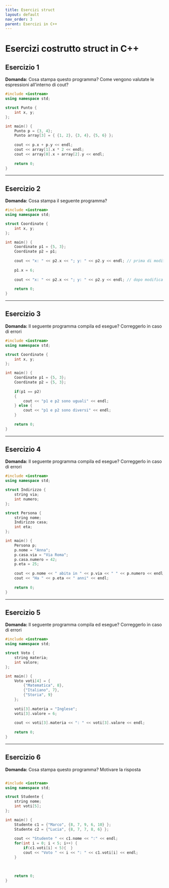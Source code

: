 ```yaml
---
title: Esercizi struct
layout: default
nav_order: 3
parent: Esercizi in C++
---
```


# Esercizi costrutto struct in C++

## **Esercizio 1**

**Domanda:** Cosa stampa questo programma? Come vengono valutate le espressioni all'interno di cout?

```cpp
#include <iostream>
using namespace std;

struct Punto {
    int x, y;
};

int main() {
    Punto p = {3, 4};
    Punto array[3] = { {1, 2}, {3, 4}, {5, 6} };
    
    cout << p.x + p.y << endl;
    cout << array[1].x * 2 << endl;
    cout << array[0].x + array[2].y << endl;
    
    return 0;
}
```

***

## **Esercizio 2**

**Domanda:** Cosa stampa il seguente programma?

```cpp
#include <iostream>
using namespace std;

struct Coordinate {
    int x, y;
};

int main() {
    Coordinate p1 = {5, 3};
    Coordinate p2 = p1;
    
    cout << "x: " << p2.x << "; y: " << p2.y << endl; // prima di modificare p1
    
    p1.x = 6;
    
    cout << "x: " << p2.x << "; y: " << p2.y << endl; // dopo modifica di p2
    
    return 0;
}
```

***

## **Esercizio 3**

**Domanda:** Il seguente programma compila ed esegue? Correggerlo in caso di errori

```cpp
#include <iostream>
using namespace std;

struct Coordinate {
    int x, y;
};

int main() {
    Coordinate p1 = {5, 3};
    Coordinate p2 = {5, 3};
    
    if(p1 == p2)
    {
        cout << "p1 e p2 sono uguali" << endl;
    } else {
        cout << "p1 e p2 sono diversi" << endl;
    }
    
    return 0;
}
```

***

## **Esercizio 4**

**Domanda:** Il seguente programma compila ed esegue? Correggerlo in caso di errori

```cpp
#include <iostream>
using namespace std;

struct Indirizzo {
    string via;
    int numero;
};

struct Persona {
    string nome;
    Indirizzo casa;
    int eta;
};

int main() {
    Persona p;
    p.nome = "Anna";
    p.casa.via = "Via Roma";
    p.casa.numero = 42;
    p.eta = 25;
    
    cout << p.nome << " abita in " << p.via << " " << p.numero << endl;
    cout << "Ha " << p.eta << " anni" << endl;
    
    return 0;
}
```

***

## **Esercizio 5**

**Domanda:** Il seguente programma compila ed esegue? Correggerlo in caso di errori

```cpp
#include <iostream>
using namespace std;

struct Voto {
    string materia;
    int valore;
};

int main() {
    Voto voti[4] = {
        {"Matematica", 8},
        {"Italiano", 7},
        {"Storia", 9}
    };
    
    voti[3].materia = "Inglese";
    voti[3].valore = 6;
    
    cout << voti[3].materia << ": " << voti[3].valore << endl;
    
    return 0;
}
```

***


## **Esercizio 6**

**Domanda:** Cosa stampa questo programma? Motivare la risposta

```cpp

#include <iostream>
using namespace std;

struct Studente {
    string nome;
    int voti[5];
};

int main() {
    Studente c1 = {"Marco", {8, 7, 9, 6, 10} };
    Studente c2 = {"Lucia", {8, 7, 7, 8, 6} };
    
    cout << "Studente " << c1.nome << ":" << endl;
    for(int i = 0; i < 5; i++) {
        if(c1.voti[i] < 5){  }
        cout << "Voto " << i << ": " << c1.voti[i] << endl;
    }
    
    
    
    return 0;
}
```

<!--
**Risposta:** 

***

## **Esercizio 7: Struct come parametri - Copia vs riferimento**

**Codice da analizzare:**

```cpp
#include <iostream>
using namespace std;

struct Contatore {
    int valore;
};

void incrementa1(Contatore c) {
    c.valore++;
    cout << "Dentro incrementa1: " << c.valore << endl;
}

void incrementa2(Contatore& c) {
    c.valore++;
    cout << "Dentro incrementa2: " << c.valore << endl;
}

int main() {
    Contatore cnt = {5};
    
    cout << "Valore iniziale: " << cnt.valore << endl;
    
    incrementa1(cnt);
    cout << "Dopo incrementa1: " << cnt.valore << endl;
    
    incrementa2(cnt);
    cout << "Dopo incrementa2: " << cnt.valore << endl;
    
    return 0;
}
```

**Domanda:** Che differenza c'è tra `incrementa1` e `incrementa2`? Cosa stampa il programma?

**Risposta:** `incrementa1` riceve una **COPIA** della struct, quindi le modifiche non si riflettono sulla variabile originale. `incrementa2` riceve un **RIFERIMENTO**, quindi modifica direttamente l'originale.

Il programma stampa:

- Valore iniziale: 5
- Dentro incrementa1: 6
- Dopo incrementa1: 5 ← **invariato!**
- Dentro incrementa2: 6
- Dopo incrementa2: 6 ← **modificato!**

***

## **Esercizio 8: Sizeof con struct - Calcolo della memoria**

**Codice da analizzare:**

```cpp
#include <iostream>
using namespace std;

struct Piccola {
    char c;
    int i;
};

struct Media {
    int a, b, c;
};

struct Grande {
    double d;
    char array[10];
    int numero;
};

int main() {
    cout << "sizeof(char): " << sizeof(char) << " byte" << endl;
    cout << "sizeof(int): " << sizeof(int) << " byte" << endl;
    cout << "sizeof(double): " << sizeof(double) << " byte" << endl;
    
    cout << "\nsizeof(Piccola): " << sizeof(Piccola) << " byte" << endl;
    cout << "sizeof(Media): " << sizeof(Media) << " byte" << endl;
    cout << "sizeof(Grande): " << sizeof(Grande) << " byte" << endl;
    
    return 0;
}
```

**Domanda:** Perché `sizeof(Piccola)` potrebbe non essere uguale a `sizeof(char) + sizeof(int)`?

**Risposta:** `sizeof(Piccola)` potrebbe essere maggiore della somma dei suoi campi a causa del **PADDING** (allineamento in memoria). Il compilatore può inserire byte extra per ottimizzare l'accesso alla memoria.

Tipicamente:

- char: 1 byte, int: 4 byte, double: 8 byte
- Ma Piccola potrebbe occupare **8 byte invece di 5** (1+4) per l'allineamento

Il sizeof di una struct **include anche il padding**!

***

## **Esercizio 9: Accesso con puntatori - Notazione freccia vs punto**

**Codice da analizzare:**

```cpp
#include <iostream>
using namespace std;

struct Prodotto {
    string nome;
    float prezzo;
};

int main() {
    Prodotto p = {"Laptop", 799.99};
    Prodotto* ptr = &p;
    
    cout << "Accesso diretto:" << endl;
    cout << p.nome << " - " << p.prezzo << "€" << endl;
    
    cout << "\nAccesso con puntatore (metodo 1):" << endl;
    cout << (*ptr).nome << " - " << (*ptr).prezzo << "€" << endl;
    
    cout << "\nAccesso con puntatore (metodo 2):" << endl;
    cout << ptr->nome << " - " << ptr->prezzo << "€" << endl;
    
    ptr->prezzo = 699.99;
    cout << "\nDopo modifica tramite puntatore:" << endl;
    cout << p.prezzo << "€" << endl;
    
    return 0;
}
```

**Domanda:** Che differenza c'è tra `(*ptr).nome` e `ptr->nome`? Cosa succede quando modifico `ptr->prezzo`?

**Risposta:** `(*ptr).nome` e `ptr->nome` sono **equivalenti**! L'operatore `->` è una scorciatoia per `(*ptr).`

Il programma stampa tre volte la stessa cosa: "Laptop - 799.99€"

Quando modifico `ptr->prezzo`, sto modificando direttamente il campo della struct originale p, quindi l'ultima stampa mostra **699.99€**. Il puntatore punta alla stessa area di memoria!

***

## **Esercizio 10: Struct temporanee - Creazione al volo**

**Codice da analizzare:**

```cpp
#include <iostream>
using namespace std;

struct Coordinate {
    int x, y;
};

void stampaCoordinate(Coordinate c) {
    cout << "(" << c.x << ", " << c.y << ")" << endl;
}

Coordinate creaOrigine() {
    return {0, 0};
}

int main() {
    stampaCoordinate({5, 3});
    stampaCoordinate({10, -2});
    
    Coordinate origine = creaOrigine();
    stampaCoordinate(origine);
    
    Coordinate somma = {5 + 3, 2 * 4};
    stampaCoordinate(somma);
    
    return 0;
}
```

**Domanda:** Come funziona la creazione di struct temporanee con `{5, 3}`? Cosa fa `creaOrigine()`?

**Risposta:** È possibile creare **struct temporanee** usando la sintassi `{valore1, valore2}` direttamente come parametro. Il compilatore crea automaticamente una struct Coordinate temporanea.

Il programma stampa:

- (5, 3)
- (10, -2)
- (0, 0)
- (8, 8)

`creaOrigine()` restituisce una struct inizializzata con `{0, 0}`. Si possono anche usare **espressioni** nei valori: `{5 + 3, 2 * 4}` diventa `{8, 8}`.
-->